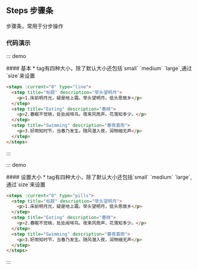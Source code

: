 ## Steps 步骤条

步骤条，常用于分步操作

### 代码演示

::: demo
<summary>
  #### 基本
  * tag有四种大小，除了默认大小还包括`small` `medium` `large`,通过`size`来设置
</summary>

```html
<steps :current="0" type="line">
  <step title="标题" description="举头望明月">
    <p>1.床前明月光，疑是地上霜。举头望明月，低头思故乡</p>
  </step>
  <step title="Eating" description="春晓">
    <p>2.春眠不觉晓，处处闻啼鸟。夜来风雨声，花落知多少。</p>
  </step>
  <step title="Swimming" description="春夜喜雨">
    <p>3.好雨知时节，当春乃发生。随风潜入夜，润物细无声</p>
  </step>
</steps>
```
:::



::: demo
<summary>
  #### 设置大小
  * tag有四种大小，除了默认大小还包括`small` `medium` `large`,通过`size`来设置
</summary>

```html
<steps :current="0" type="pills">
  <step title="标题" description="举头望明月">
    <p>1.床前明月光，疑是地上霜。举头望明月，低头思故乡</p>
  </step>
  <step title="Eating" description="春晓">
    <p>2.春眠不觉晓，处处闻啼鸟。夜来风雨声，花落知多少。</p>
  </step>
  <step title="Swimming" description="春夜喜雨">
    <p>3.好雨知时节，当春乃发生。随风潜入夜，润物细无声</p>
  </step>
</steps>
```
:::
